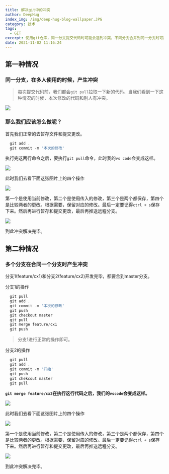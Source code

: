 ```yaml
---
title: 解决git中的冲突
author: DeepHug
index_img: /img/deep-hug-blog-wallpaper.JPG
category: 技术
tags:
  - GIT
excerpt: 使用git仓库，同一分支提交代码时可能会遇到冲突，不同分支合并到同一分支时可能也会遇到冲突，就这两种情况，来解决一下其冲突。
date: 2021-11-02 11:16:24
---
```


## 第一种情况

### 同一分支，在多人使用的时候，产生冲突

> 每次提交代码前，我们都会`git pull`拉取一下新的代码，当我们看到一下这种情况的时候，本次修改的代码和别人有冲突。

<div>
    <img src="chongtu-1.png" />
</div>

### 那么我们应该怎么做呢？

首先我们正常的去暂存文件和提交更改。

```js
  git add .
  git commit -m '本次的修改'
```

执行完这两行命令之后，要执行`git pull`命令，此时我的`vs code`会变成这样。

<div>
    <img src="chongtu-2.png" />
</div>

此时我们去看下面这张图片上的四个操作

<div>
    <img src="chongtu-3.png" />
</div>

第一个是使用当前修改，第二个是使用传入的修改，第三个是两个都保存，第四个是比较两者的更改。根据需要，保留对应的修改。最后一定要记得`ctrl + s`保存下来。然后再进行暂存和提交更改，最后再推送远程分支。

<div>
    <img src="chongtu-4.png" />
</div>

到此冲突解决完毕。

## 第二种情况

### 多个分支在合同一个分支时产生冲突

分支1(feature/cx1)和分支2(feature/cx2)开发完毕，都要合到master分支。

分支1的操作

```js
  git pull
  git add .
  git commit -m '本次的修改'
  git push
  git checkout master
  git pull
  git merge feature/cx1
  git push
```

> 分支1进行正常的操作即可。

分支2的操作

```js
  git pull
  git add .
  git commit -m '开始'
  git push
  git chekcout master
  git pull
```

**`git merge feature/cx2`在执行这行代码之后，我们的`vscode`会变成这样。**

<div>
    <img src="chongtu-5.png" />
</div>

此时我们去看下面这张图片上的四个操作

<div>
    <img src="chongtu-3.png" />
</div>

第一个是使用当前修改，第二个是使用传入的修改，第三个是两个都保存，第四个是比较两者的更改。根据需要，保留对应的修改。最后一定要记得`ctrl + s`保存下来。然后再进行暂存和提交更改，最后再推送远程分支。

<div>
    <img src="chongtu-4.png" />
</div>

到此冲突解决完毕。